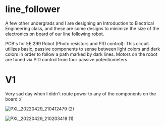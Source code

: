 # line_follower 
A few other undergrads and I are designing an Introduction to Electrical Engineering class,
and these are some designs to minimize the size of the electronics on board of our line following robot.

PCB's for EE 299 Robot (Photo resistors and PID control):
This circuit utilizes basic, passive components to sense between light colors and dark colors in order
to follow a path marked by dark lines. Motors on the robot are tuned via PID control from four passive 
potentiometers

# V1
Very sad day when I didn't route power to any of the components on the board :(

![PXL_20220429_210412479 (2)](https://user-images.githubusercontent.com/12982852/166135874-4dfa9766-151f-4d3f-a9d9-95cdeea9905e.jpg)

![PXL_20220429_210203418 (1)](https://user-images.githubusercontent.com/12982852/166135889-7cd48de2-6b54-4e8d-ae40-74ade34b28e5.jpg)

